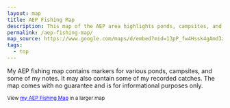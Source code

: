 ```yaml
---
layout: map
title: AEP Fishing Map
description: This map of the AEP area highlights ponds, campsites, and some fishing notes. It may also contain some of my recorded catches.
permalink: /aep-fishing-map/
map_source: https://www.google.com/maps/d/embed?mid=13pP_fw4Hssk4gAmd3zHfpQmWFrA
tags:
  - top
---
```

<p>My AEP fishing map contains markers for various ponds, campsites, and some of my notes. It may also contain some of my recorded catches. The map comes with no guarantee and is for informational purposes only.</p>

<small>View <a href="https://www.google.com/maps/ms?msa=0&msid=204931278092854056383.0004b43a451e3c8afc737&ie=UTF8&t=h&ll=39.728313,-81.715622&spn=0.126741,0.219727&z=12&source=embed" style="color:#0000FF;text-align:left">my AEP Fishing Map</a> in a larger map</small>
